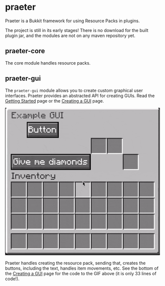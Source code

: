 # praeter
Praeter is a Bukkit framework for using Resource Packs in plugins.

The project is still in its early stages! There is no download for the built
plugin jar, and the modules are not on any maven repository yet.

## praeter-core
The core module handles resource packs.

## praeter-gui
The `praeter-gui` module allows you to create custom graphical user interfaces.
Praeter provides an abstracted API for creating GUIs. Read the
[Getting Started](docs/praeter-gui/getting_started.md) page or the
[Creating a GUI](docs/praeter-gui/creating_a_gui.md) page.

![Example GUI](docs/praeter-gui/img/example_gui_1.gif)

Praeter handles creating the resource pack, sending that, creates the buttons,
including the text, handles item movements, etc. See the bottom of the
[Creating a GUI](docs/praeter-gui/creating_a_gui.md) page for the code to the
GIF above (it is only 33 lines of code!).